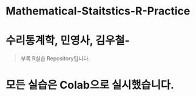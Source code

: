 # Mathematical-Staitstics-R-Practice

# 수리통계학, 민영사, 김우철-
> 부록 R실습 Repository입니다.

# 모든 실습은 Colab으로 실시했습니다.
